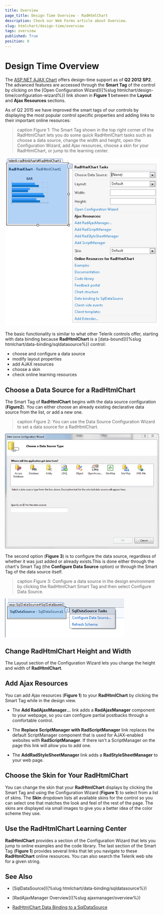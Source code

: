 ```yaml
---
title: Overview
page_title: Design Time Overview - RadHtmlChart
description: Check our Web Forms article about Overview.
slug: htmlchart/design-time/overview
tags: overview
published: True
position: 0
---
```


# Design Time Overview

The [ASP.NET AJAX Chart](https://www.telerik.com/products/aspnet-ajax/html-chart.aspx) offers design-time support as of **Q2 2012 SP2**. The	advanced features are accessed through the **Smart Tag** of the control	by clicking on the [Open Configuration Wizard]({%slug htmlchart/design-time/configuration-wizard%}) link shown in **Figure 1** between the **Layout** and **Ajax Resources** sections.

As of Q2 2015 we have improved the smart tags of our controls by displaying the most popular control specific properties and adding links to their important online resources:

>caption Figure 1: The Smart Tag shown in the top right corner of the RadHtmlChart lets you do some quick RadHtmlChart tasks such as choose a data source, change the width and height, open the Configuration Wizard, add Ajax resources, choose a skin for your RadHtmlChart, or jump to the learning center.

![htmlchart-design-time-overview](images/htmlchart-design-time-overview.png)

The basic functionality is similar to what other Telerik controls offer, starting with data binding because **RadHtmlChart** is a [data-bound]({%slug htmlchart/data-binding/sqldatasource%}) control:

* choose and configure a data source
* modify layout properties
* add AJAX resources
* choose a skin
* check online learning resources

## Choose a Data Source for a RadHtmlChart

The Smart Tag of **RadHtmlChart** begins with the data source configuration (**Figure2**). You can either choose an already existing declarative data source from the list, or add a new one.

>caption Figure 2: You can use the Data Source Configuration Wizard to set a data source for a RadHtmlChart.

![htmlchart-design-time-create-datasource](images/htmlchart-design-time-create-datasource.png)

The second option (**Figure 3**) is to configure the data source, regardless of whether it was just added or already exists.This is done either through the chart's Smart Tag (the **Configure Data Source** option) or through the Smart Tag of the data source itself.

>caption Figure 3: Configure a data source in the design environment by clicking the RadHtmlChart Smart Tag and then select Configure Data Source.

![htmlchart-configure-datasource](images/htmlchart-configure-datasource.png)

## Change RadHtmlChart Height and Width

The Layout section of the Configuration Wizard lets you change the height and width of **RadHtmlChart**.

## Add Ajax Resources

You can add Ajax resources (**Figure 1**) to your **RadHtmlChart** by clicking the Smart Tag while in the design view.

* The **Add RadAjaxManager...** link adds a **RadAjaxManager** component to your webpage, so you can configure partial postbacks through a comfortable control.

* The **Replace ScriptManager with RadScriptManager** link replaces the default ScriptManager component that is used for AJAX-enabled websites with **RadScriptManager**. If there isn't a ScriptManager on the page this link will allow you to add one.

* The **AddRadStyleSheetManager** link adds a **RadStyleSheetManager** to your web page.

## Choose the Skin for Your RadHtmlChart

You can change the skin that your **RadHtmlChart** displays by clicking the Smart Tag and using the Configuration Wizard (**Figure 1**) to select from a list of skins. The **Skin** dropdown lists all available skins for the control so you can select one that matches the look and feel of the rest of the page. The skins are displayed via small images to give you a better idea of the color scheme they use.

## Use the RadHtmlChart Learning Center

**RadHtmlChart** provides a section of the Configuration Wizard that lets you jump to online examples and the code library. The last section of the Smart Tag (**Figure 1**) provides several links that let you navigate to these **RadHtmlChart** online resources. You can also search the Telerik web site for a given string.

## See Also

 * [SqlDataSource]({%slug htmlchart/data-binding/sqldatasource%})
 
 * [RadAjaxManager Overview]({%slug ajaxmanager/overview%})

 * [RadHtmlChart Data Binding to a SqlDataSource](https://demos.telerik.com/aspnet-ajax/htmlchart/examples/databinding/database/defaultcs.aspx)
